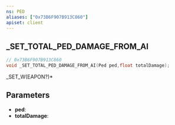 ```yaml
---
ns: PED
aliases: ["0x73B6F907B913C860"]
apiset: client
---
```

## _SET_TOTAL_PED_DAMAGE_FROM_AI

```c
// 0x73B6F907B913C860
void _SET_TOTAL_PED_DAMAGE_FROM_AI(Ped ped,float totalDamage);
```

_SET_W(EAPON?)*

## Parameters
* **ped**:
* **totalDamage**:



